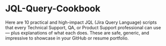 # JQL-Query-Cookbook
Here are 10 practical and high-impact JQL (Jira Query Language) scripts that every Technical Support, QA, or Product Support professional can use — plus explanations of what each does. These are safe, generic, and impressive to showcase in your GitHub or resume portfolio. 
